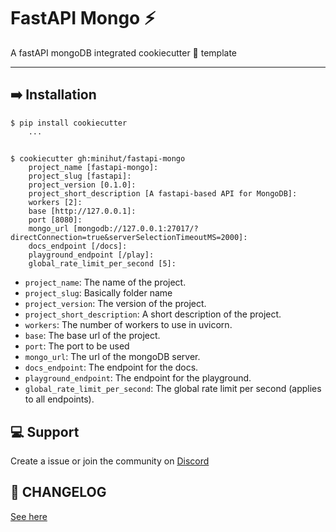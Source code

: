 # FastAPI Mongo ⚡
A fastAPI mongoDB integrated cookiecutter 🍪 template

---

## ➡️ Installation

    $ pip install cookiecutter
        ...
##
    $ cookiecutter gh:minihut/fastapi-mongo
        project_name [fastapi-mongo]:
        project_slug [fastapi]: 
        project_version [0.1.0]:
        project_short_description [A fastapi-based API for MongoDB]: 
        workers [2]: 
        base [http://127.0.0.1]: 
        port [8080]:
        mongo_url [mongodb://127.0.0.1:27017/?directConnection=true&serverSelectionTimeoutMS=2000]: 
        docs_endpoint [/docs]: 
        playground_endpoint [/play]: 
        global_rate_limit_per_second [5]:

- `project_name`: The name of the project.
- `project_slug`: Basically folder name
- `project_version`: The version of the project.
- `project_short_description`: A short description of the project.
- `workers`: The number of workers to use in uvicorn.
- `base`: The base url of the project.
- `port`: The port to be used
- `mongo_url`: The url of the mongoDB server.
- `docs_endpoint`: The endpoint for the docs.
- `playground_endpoint`: The endpoint for the playground.
- `global_rate_limit_per_second`: The global rate limit per second (applies to all endpoints).

## 💻 Support
Create a issue or join the community on [Discord](https://discord.gg/gQ9rcuNK75)

## 📒 CHANGELOG
[See here](CHANGELOG.md)